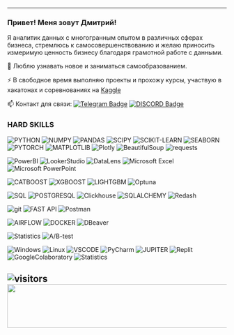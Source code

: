 ----------------
<p>


   ### Привет! Меня зовут Дмитрий!
   
   Я аналитик данных с многогранным опытом в различных сферах бизнеса, стремлюсь к самосовершенствованию и желаю приносить измеримую ценность бизнесу благодаря грамотной работе с данными.
   
:telescope: Люблю узнавать новое и заниматься самообразованием.

:zap: В свободное время выполняю проекты и прохожу курсы, участвую в хакатонах и соревнованиях на [Kaggle](https://www.kaggle.com/dmitrysakhnov)

:mailbox: Контакт для связи: [![Telegram Badge](https://img.shields.io/badge/-Telegram-blue?style=flat&logo=Telegram&logoColor=white)](https://t.me/SPECTRRODIUM)</a>
[![DISCORD Badge](https://img.shields.io/badge/-DISCORD-purple?style=flat&logo=Discord&logoColor=white)](https://discordapp.com/users/1051433073436270592/)</a>

### HARD SKILLS

![PYTHON](https://img.shields.io/badge/PYTHON-090909??style=flat-square&logo=PYTHON)
![NUMPY](https://img.shields.io/badge/NUMPY-090909??style=flat-square&logo=NUMPY)
![PANDAS](https://img.shields.io/badge/PANDAS-090909??style=flat-square&logo=PANDAS)
![SCIPY](https://img.shields.io/badge/SCIPY-090909??style=flat-square&logo=SCIPY)
![SCIKIT-LEARN](https://img.shields.io/badge/SKLEARN-090909??style=flat-square&logo=SCIKIT-LEARN)
![SEABORN](https://img.shields.io/badge/SEABORN-090909??style=flat-square&logo=seaborn)
![PYTORCH](https://img.shields.io/badge/PYTORCH-090909??style=flat-square&logo=PYTORCH)
![MATPLOTLIB](https://img.shields.io/badge/MATPLOTLIB-090909??style=flat-square&logo=MATPLOTLIB)
![Plotly](https://img.shields.io/badge/Plotly-090909??style=flat-square&logo=Plotly)
![BeautifulSoup](https://img.shields.io/badge/BeautifulSoup-090909??style=flat-square&logo=BeautifulSoup)
![requests](https://img.shields.io/badge/requests-090909??style=flat-square&logo=requests)


![PowerBI](https://img.shields.io/badge/PowerBI-090909??style=flat-square&logo=PowerBI)
![LookerStudio](https://img.shields.io/badge/LookerStudio-090909??style=flat-square&logo=LookerStudio)
![DataLens](https://img.shields.io/badge/DataLens-090909??style=flat-square&logo=DataLens)
![Microsoft Excel](https://img.shields.io/badge/MicrosoftExcel-090909??style=flat-square&logo=MicrosoftExcel)
![Microsoft PowerPoint](https://img.shields.io/badge/MicrosoftPowerPoint-090909??style=flat-square&logo=MicrosoftPowerPoint)



![CATBOOST](https://img.shields.io/badge/CATBOOST-090909??style=flat-square&logo=CATBOOST)
![XGBOOST](https://img.shields.io/badge/XGBOOST-090909??style=flat-square&logo=XGBOOST)
![LIGHTGBM](https://img.shields.io/badge/LIGHTGBM-090909??style=flat-square&logo=LIGHTGBM)
![Optuna](https://img.shields.io/badge/Optuna-090909??style=flat-square&logo=Optuna)



![SQL](https://img.shields.io/badge/SQL-090909??style=flat-square&logo=SQL)
![POSTGRESQL](https://img.shields.io/badge/POSTGRESQL-090909??style=flat-square&logo=POSTGRESQL)
![Clickhouse](https://img.shields.io/badge/Clickhouse-090909??style=flat-square&logo=Clickhouse)
![SQLALCHEMY](https://img.shields.io/badge/SQLALCHEMY-090909??style=flat-square&logo=SQLALCHEMY)
![Redash](https://img.shields.io/badge/Redash-090909??style=flat-square&logo=Redash)

![git](https://img.shields.io/badge/GIT-090909??style=flat-square&logo=GIT)
![FAST API](https://img.shields.io/badge/FASTAPI-090909??style=flat-square&logo=FASTAPI)
![Postman](https://img.shields.io/badge/Postman-090909??style=flat-square&logo=Postman)


![AIRFLOW](https://img.shields.io/badge/AIRFLOW-090909??style=flat-square&logo=AIRFLOW)
![DOCKER](https://img.shields.io/badge/DOCKER-090909??style=flat-square&logo=DOCKER)
![DBeaver](https://img.shields.io/badge/DBeaver-090909??style=flat-square&logo=Dbeaver)


![Statistics](https://img.shields.io/badge/Statistics-090909??style=flat-square&logo=Statistics)
![A/B-test](https://img.shields.io/badge/A/B_test-090909??style=flat-square&logo=A/B-test)

![Windows](https://img.shields.io/badge/Windows-090909??style=flat-square&logo=Windows)
![Linux](https://img.shields.io/badge/Linux-090909??style=flat-square&logo=Linux)
![VSCODE](https://img.shields.io/badge/VSCODE-090909??style=flat-square&logo=VSCODE)
![PyCharm](https://img.shields.io/badge/PyCharm-090909??style=flat-square&logo=PyCharm)
![JUPITER](https://img.shields.io/badge/JUPITER-090909??style=flat-square&logo=JUPITER)
![Replit](https://img.shields.io/badge/Replit-090909??style=flat-square&logo=Replit)
![GoogleColaboratory](https://img.shields.io/badge/GoogleColaboratory-090909??style=flat-square&logo=GoogleColaboratory)
![Statistics](https://img.shields.io/badge/Statistics-090909??style=flat-square&logo=Statistics)


  ![visitors](https://visitor-badge.laobi.icu/badge?page_id=DAYT-43)
    <img src="https://github.com/DAYT-43/DAYT-43/assets/80617386/d5a1b624-43b0-49ce-9fae-2a1d63dbdde8" align="centr" width="1000" height="100" />
---
